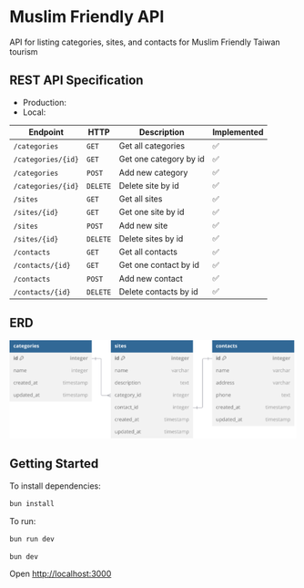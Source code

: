 # Muslim Friendly API

API for listing categories, sites, and contacts for Muslim Friendly Taiwan tourism

## REST API Specification

- Production: <coming soon>
- Local: <coming soon>

| Endpoint           | HTTP     | Description            | Implemented |
| ------------------ | -------- | ---------------------- | ----------- |
| `/categories`      | `GET`    | Get all categories     | ✅          |
| `/categories/{id}` | `GET`    | Get one category by id | ✅          |
| `/categories`      | `POST`   | Add new category       | ✅          |
| `/categories/{id}` | `DELETE` | Delete site by id      | ✅          |
| `/sites`           | `GET`    | Get all sites          | ✅          |
| `/sites/{id}`      | `GET`    | Get one site by id     | ✅          |
| `/sites`           | `POST`   | Add new site           | ✅          |
| `/sites/{id}`      | `DELETE` | Delete sites by id     | ✅          |
| `/contacts`        | `GET`    | Get all contacts       | ✅          |
| `/contacts/{id}`   | `GET`    | Get one contact by id  | ✅          |
| `/contacts`        | `POST`   | Add new contact        | ✅          |
| `/contacts/{id}`   | `DELETE` | Delete contacts by id  | ✅          |

## ERD

![ERD](./assets/taiwan-muslimfriendly-db-relation.svg)

## Getting Started

To install dependencies:

```sh
bun install
```

To run:

```sh
bun run dev
```

```sh
bun dev
```

Open <http://localhost:3000>

